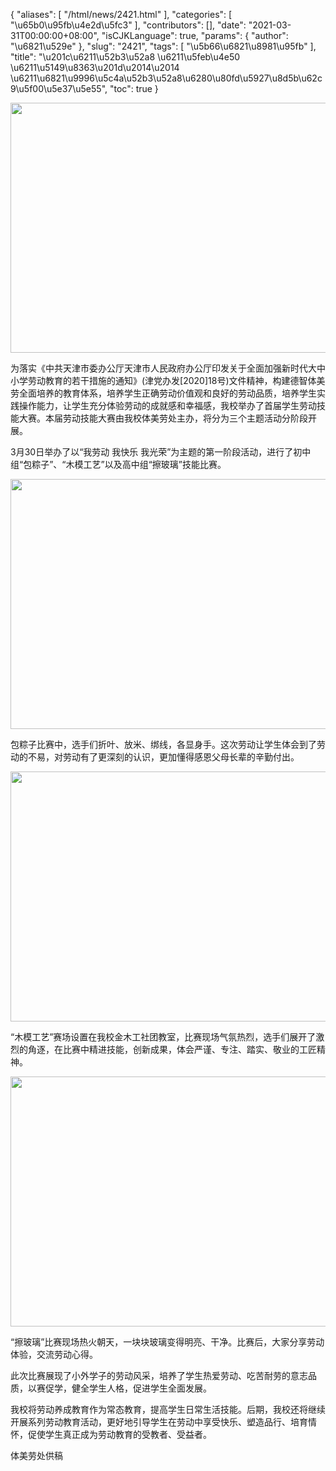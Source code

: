 {
    "aliases": [
        "/html/news/2421.html"
    ],
    "categories": [
        "\u65b0\u95fb\u4e2d\u5fc3"
    ],
    "contributors": [],
    "date": "2021-03-31T00:00:00+08:00",
    "isCJKLanguage": true,
    "params": {
        "author": "\u6821\u529e"
    },
    "slug": "2421",
    "tags": [
        "\u5b66\u6821\u8981\u95fb"
    ],
    "title": "\u201c\u6211\u52b3\u52a8 \u6211\u5feb\u4e50 \u6211\u5149\u8363\u201d\u2014\u2014 \u6211\u6821\u9996\u5c4a\u52b3\u52a8\u6280\u80fd\u5927\u8d5b\u62c9\u5f00\u5e37\u5e55",
    "toc": true
}


<img
    src="https://cdn.tfls.online/mirror/full/506944b5a034825869734837c39a3f1919b6f1ef.jpg"
    style="display:block;margin-left:auto;margin-right:auto;"
    decoding="async"
    fetchpriority="auto"
    loading="lazy"
    height="400"
    width="600"
/>




  





为落实《中共天津市委办公厅天津市人民政府办公厅印发关于全面加强新时代大中小学劳动教育的若干措施的通知》(津党办发[2020]18号)文件精神，构建德智体美劳全面培养的教育体系，培养学生正确劳动价值观和良好的劳动品质，培养学生实践操作能力，让学生充分体验劳动的成就感和幸福感，我校举办了首届学生劳动技能大赛。本届劳动技能大赛由我校体美劳处主办，将分为三个主题活动分阶段开展。




3月30日举办了以“我劳动 我快乐 我光荣”为主题的第一阶段活动，进行了初中组“包粽子”、“木模工艺”以及高中组“擦玻璃”技能比赛。





<img
    src="https://cdn.tfls.online/mirror/full/b8a5258be9f620e100be1e417cd9ea50d90a190b.jpg"
    style="display:block;margin-left:auto;margin-right:auto;"
    decoding="async"
    fetchpriority="auto"
    loading="lazy"
    height="400"
    width="600"
/>  






包粽子比赛中，选手们折叶、放米、绑线，各显身手。这次劳动让学生体会到了劳动的不易，对劳动有了更深刻的认识，更加懂得感恩父母长辈的辛勤付出。





<img
    src="https://cdn.tfls.online/mirror/full/08bd3d84a45799e7f25e8f2ec16650b67553442a.jpg"
    style="display:block;margin-left:auto;margin-right:auto;"
    decoding="async"
    fetchpriority="auto"
    loading="lazy"
    height="400"
    width="600"
/>  






“木模工艺”赛场设置在我校金木工社团教室，比赛现场气氛热烈，选手们展开了激烈的角逐，在比赛中精进技能，创新成果，体会严谨、专注、踏实、敬业的工匠精神。





<img
    src="https://cdn.tfls.online/mirror/full/d95aa62ee087bc69d95467271920bb68a2283e2b.jpg"
    style="display:block;margin-left:auto;margin-right:auto;"
    decoding="async"
    fetchpriority="auto"
    loading="lazy"
    height="400"
    width="600"
/>  






“擦玻璃”比赛现场热火朝天，一块块玻璃变得明亮、干净。比赛后，大家分享劳动体验，交流劳动心得。




 




此次比赛展现了小外学子的劳动风采，培养了学生热爱劳动、吃苦耐劳的意志品质，以赛促学，健全学生人格，促进学生全面发展。




我校将劳动养成教育作为常态教育，提高学生日常生活技能。后期，我校还将继续开展系列劳动教育活动，更好地引导学生在劳动中享受快乐、塑造品行、培育情怀，促使学生真正成为劳动教育的受教者、受益者。





  





体美劳处供稿  


  




     

  



